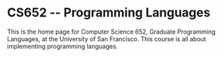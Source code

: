 CS652 -- Programming Languages
=====

This is the home page for Computer Science 652, Graduate Programming Languages, at the University of San Francisco. This course is all about implementing programming languages.

